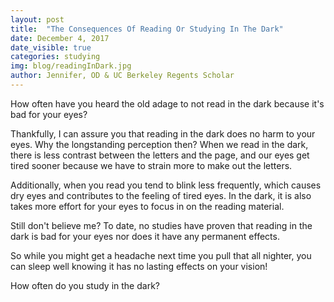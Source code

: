 ```yaml
---
layout: post
title:  "The Consequences Of Reading Or Studying In The Dark"
date: December 4, 2017
date_visible: true
categories: studying
img: blog/readingInDark.jpg
author: Jennifer, OD & UC Berkeley Regents Scholar
---
```


How often have you heard the old adage to not read in the dark because it's bad for your eyes?

<!--more-->

Thankfully, I can assure you that reading in the dark does no harm to your eyes. Why the longstanding perception then? When we read in the dark, there is less contrast between the letters and the page, and our eyes get tired sooner because we have to strain more to make out the letters.

Additionally, when you read you tend to blink less frequently, which causes dry eyes and contributes to the feeling of tired eyes. In the dark, it is also takes more effort for your eyes to focus in on the reading material.

Still don't believe me? To date, no studies have proven that reading in the dark is bad for your eyes nor does it have any permanent effects.

So while you might get a headache next time you pull that all nighter, you can sleep well knowing it has no lasting effects on your vision!

How often do you study in the dark?
